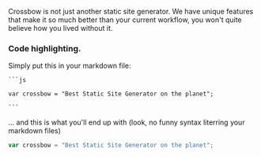 Crossbow is not just another static site generator. We have unique features that 
make it so much better than your current workflow, you won't quite believe how you 
lived without it.

### Code highlighting.

Simply put this in your markdown file:

    ```js
    
    var crossbow = "Best Static Site Generator on the planet";
    
    ```
    
... and this is what you'll end up with (look, no funny syntax literring your markdown files)


```js
var crossbow = "Best Static Site Generator on the planet";
```